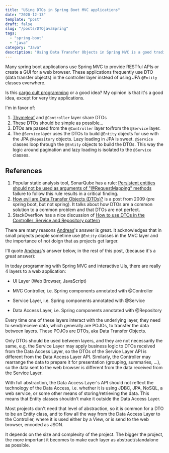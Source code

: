 ```yaml
---
title: "USing DTOs in Spring Boot MVC applications"
date: "2020-12-13"
template: "post"
draft: false
slug: "/posts/DTOjavaSpring"
tags:
  - "spring-boot"
  - "java"
category: "Java"
description: "Using Data Transfer Objects in Spring MVC is a good tradition?"
---
```


Many spring boot applications use Spring MVC to provide RESTful APIs or create a GUI for a web browser.
These applications frequently use DTO (data transfer objects) in the controller layer instead of using JPA `@Entity` classes everwhere.

Is this [cargo cult programming](https://en.wikipedia.org/wiki/Cargo_cult_programming) or a good idea?  My opinion is that it's a good idea, except for very tiny applications.   

I'm in favor of:
1. [Thymeleaf](https://www.thymeleaf.org/) and `@Controller` layer share DTOs
1. These DTOs should be simple as possible...
1. DTOs are passed from the `@Controller` layer to/from the `@Service` layer.
1. The `@Service` layer uses the DTOs to build `@Entity` objects for use with the JPA `@Repository` objects.  Lazy loading in JPA is sweet.
`@Service` classes loop through the `@Entity` objects to build the DTOs.  This way the logic around pagination and lazy loading is isolated
to the `@Service` classes.



## References

1. Popular static analysis tool, SonarQube has a rule: [Persistent entities should not be used as arguments of "@RequestMapping" methods](https://rules.sonarsource.com/java/tag/spring/RSPEC-4684) failure to follow this rule results in a critical finding.
1. [How evil are Data Transfer Objects (DTOs)?](https://www.adam-bien.com/roller/abien/entry/how_evil_are_actually_data) is a post from 2009 (pre spring boot, but not spring).  It talks about how DTOs are a common solution to a common problem and that DTOs are not perfect.
1. StackOverflow has a nice discussion of [How to use DTOs in the Controller, Service and Repository pattern](https://stackoverflow.com/questions/61303236/how-to-use-dtos-in-the-controller-service-and-repository-pattern) 

There are many reasons 
[Andreas](https://stackoverflow.com/users/5221149/andreas)'s answer is great.  It acknowledges that in small projects people sometime use `@Entity` classes in the MVC layer and the importance of not doign that as projects get larger.

I'll 
quote 
[Andreas](https://stackoverflow.com/users/5221149/andreas)'s 
answer below, in the rest of this post, (because it's a great answer):

In today programming with Spring MVC and interactive UIs, there are really 4 layers to a web application:

* UI Layer (Web Browser, JavaScript)

* MVC Controller, i.e. Spring components annotated with @Controller

* Service Layer, i.e. Spring components annotated with @Service

* Data Access Layer, i.e. Spring components annotated with @Repository

Every time one of these layers interact with the underlying layer, they need to send/receive data, which generally are POJOs, to transfer the data between layers. These POJOs are DTOs, aka Data Transfer Objects.

Only DTOs should be used between layers, and they are not necessarily the same, e.g. the Service Layer may apply business logic to DTOs received from the Data Access Layer, so the DTOs of the Service Layer API is different from the Data Access Layer API. Similarly, the Controller may rearrange the data to prepare it for presentation (grouping, summaries, ...), so the data sent to the web browser is different from the data received from the Service Layer.

With full abstraction, the Data Access Layer's API should not reflect the technology of the Data Access, i.e. whether it is using JDBC, JPA, NoSQL, a web service, or some other means of storing/retrieving the data. This means that Entity classes shouldn't make it outside the Data Access Layer.

Most projects don't need that level of abstraction, so it is common for a DTO to be an Entity class, and to flow all the way from the Data Access Layer to the Controller, where it is used either by a View, or is send to the web browser, encoded as JSON.

It depends on the size and complexity of the project. The bigger the project, the more important it becomes to make each layer as abstract/standalone as possible.

